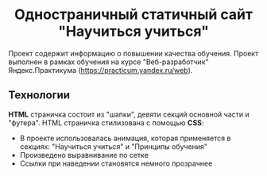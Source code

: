 <h1 align="center">Одностраничный статичный сайт "Научиться учиться"</h1>

Проект содержит информацию о повышении качества обучения.
Проект выполнен в рамках обучения на курсе "Веб-разработчик" Яндекс.Практикума (https://practicum.yandex.ru/web).

## Технологии

 **HTML** страничка состоит из "шапки", девяти секций основной части и "футера".
HTML страничка стилизована с помощью **CSS**:

- В проекте использовалась анимация, которая применяется в секциях: "Научиться учиться" и "Принципы обучения"
- Произведено выравнивание по сетке
- Ссылки при наведении становятся немного прозрачнее